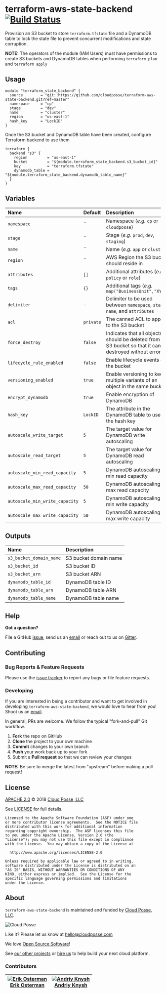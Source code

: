 # terraform-aws-state-backend [![Build Status](https://travis-ci.org/cloudposse/terraform-aws-state-backend.svg?branch=master)](https://travis-ci.org/cloudposse/terraform-aws-state-backend)

Provision an S3 bucket to store `terraform.tfstate` file and a DynamoDB table to lock the state file to prevent concurrent modifications and state corruption.

__NOTE:__ The operators of the module (IAM Users) must have permissions to create S3 buckets and DynamoDB tables when performing `terraform plan` and `terraform apply`


## Usage

```hcl
module "terraform_state_backend" {
  source        = "git::https://github.com/cloudposse/terraform-aws-state-backend.git?ref=master"
  namespace     = "cp"
  stage         = "dev"
  name          = "cluster"
  region        = "us-east-1"
  hash_key      = "LockID"
}
```

Once the S3 bucket and DynamoDB table have been created, configure Terraform backend to use them

```hcl
terraform {
  backend "s3" {
    region         = "us-east-1"
    bucket         = "${module.terraform_state_backend.s3_bucket_id}"
    key            = "terraform.tfstate"
    dynamodb_table = "${module.terraform_state_backend.dynamodb_table_name}"
  }
}
```


## Variables

|  Name                           |  Default     |  Description                                                                           | Required |
|:--------------------------------|:-------------|:---------------------------------------------------------------------------------------|:--------:|
| `namespace`                     | ``           | Namespace (_e.g._ `cp` or `cloudposse`)                                                | Yes      |
| `stage`                         | ``           | Stage (_e.g._ `prod`, `dev`, `staging`)                                                | Yes      |
| `name`                          | ``           | Name  (_e.g._ `app` or `cluster`)                                                      | Yes      |
| `region`                        | ``           | AWS Region the S3 bucket should reside in                                              | Yes      |
| `attributes`                    | `[]`         | Additional attributes (_e.g._ `policy` or `role`)                                      | No       |
| `tags`                          | `{}`         | Additional tags  (_e.g._ `map("BusinessUnit","XYZ")`                                   | No       |
| `delimiter`                     | `-`          | Delimiter to be used between `namespace`, `stage`, `name`, and `attributes`            | No       |
| `acl`                           | `private`    | The canned ACL to apply to the S3 bucket                                               | No       |
| `force_destroy`                 | `false`      | Indicates that all objects should be deleted from the S3 bucket so that it can be destroyed without errors   | No       |
| `lifecycle_rule_enabled`        | `false`      | Enable lifecycle events on the bucket                                                  | No       |
| `versioning_enabled`            | `true`       | Enable versioning to keep multiple variants of an object in the same bucket            | No       |
| `encrypt_dynamodb`              | `true`       | Enable encryption of DynamoDB                                                          | No       |
| `hash_key`                      | `LockID`     | The attribute in the DynamoDB table to use as the hash key                             | No       |
| `autoscale_write_target`        | `5`          | The target value for DynamoDB write autoscaling                                        | No       |
| `autoscale_read_target`         | `5`          | The target value for DynamoDB read autoscaling                                         | No       |
| `autoscale_min_read_capacity`   | `5`          | DynamoDB autoscaling min read capacity                                                 | No       |
| `autoscale_max_read_capacity`   | `50`         | DynamoDB autoscaling max read capacity                                                 | No       |
| `autoscale_min_write_capacity`  | `5`          | DynamoDB autoscaling min write capacity                                                | No       |
| `autoscale_max_write_capacity`  | `50`         | DynamoDB autoscaling max write capacity                                                | No       |


## Outputs

| Name                     | Description                            |
|:-------------------------|:---------------------------------------|
| `s3_bucket_domain_name`  | S3 bucket domain name                  |
| `s3_bucket_id`           | S3 bucket ID                           |
| `s3_bucket_arn`          | S3 bucket ARN                          |
| `dynamodb_table_id`      | DynamoDB table ID                      |
| `dynamodb_table_arn`     | DynamoDB table ARN                     |
| `dynamodb_table_name`    | DynamoDB table name                    |


## Help

**Got a question?**

File a GitHub [issue](https://github.com/cloudposse/terraform-aws-state-backend/issues), send us an [email](mailto:hello@cloudposse.com) or reach out to us on [Gitter](https://gitter.im/cloudposse/).


## Contributing

### Bug Reports & Feature Requests

Please use the [issue tracker](https://github.com/cloudposse/terraform-aws-state-backend/issues) to report any bugs or file feature requests.

### Developing

If you are interested in being a contributor and want to get involved in developing `terraform-aws-state-backend`, we would love to hear from you! Shoot us an [email](mailto:hello@cloudposse.com).

In general, PRs are welcome. We follow the typical "fork-and-pull" Git workflow.

 1. **Fork** the repo on GitHub
 2. **Clone** the project to your own machine
 3. **Commit** changes to your own branch
 4. **Push** your work back up to your fork
 5. Submit a **Pull request** so that we can review your changes

**NOTE:** Be sure to merge the latest from "upstream" before making a pull request!


## License

[APACHE 2.0](LICENSE) © 2018 [Cloud Posse, LLC](https://cloudposse.com)

See [LICENSE](LICENSE) for full details.

    Licensed to the Apache Software Foundation (ASF) under one
    or more contributor license agreements.  See the NOTICE file
    distributed with this work for additional information
    regarding copyright ownership.  The ASF licenses this file
    to you under the Apache License, Version 2.0 (the
    "License"); you may not use this file except in compliance
    with the License.  You may obtain a copy of the License at

      http://www.apache.org/licenses/LICENSE-2.0

    Unless required by applicable law or agreed to in writing,
    software distributed under the License is distributed on an
    "AS IS" BASIS, WITHOUT WARRANTIES OR CONDITIONS OF ANY
    KIND, either express or implied.  See the License for the
    specific language governing permissions and limitations
    under the License.


## About

`terraform-aws-state-backend` is maintained and funded by [Cloud Posse, LLC][website].

![Cloud Posse](https://cloudposse.com/logo-300x69.png)


Like it? Please let us know at <hello@cloudposse.com>

We love [Open Source Software](https://github.com/cloudposse/)!

See [our other projects][community]
or [hire us][hire] to help build your next cloud platform.

  [website]: https://cloudposse.com/
  [community]: https://github.com/cloudposse/
  [hire]: https://cloudposse.com/contact/


### Contributors

| [![Erik Osterman][erik_img]][erik_web]<br/>[Erik Osterman][erik_web] | [![Andriy Knysh][andriy_img]][andriy_web]<br/>[Andriy Knysh][andriy_web] |
|-------------------------------------------------------|------------------------------------------------------------------|

  [erik_img]: http://s.gravatar.com/avatar/88c480d4f73b813904e00a5695a454cb?s=144
  [erik_web]: https://github.com/osterman/
  [andriy_img]: https://avatars0.githubusercontent.com/u/7356997?v=4&u=ed9ce1c9151d552d985bdf5546772e14ef7ab617&s=144
  [andriy_web]: https://github.com/aknysh/
